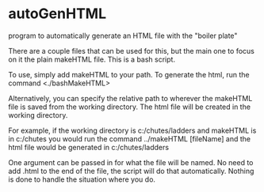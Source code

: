 # autoGenHTML
program to automatically generate an HTML file with 
the "boiler plate" 

There are a couple files that can be used for this, but
the main one to focus on it the plain makeHTML file.
This is a bash script.

To use, simply add makeHTML to your path.
To generate the html, run the command <./bashMakeHTML>

Alternatively, you can specify the relative path to wherever
the makeHTML file is saved from the working directory. 
The html file will be created in the working directory.

For example, if the working directory is c:/chutes/ladders
and makeHTML is in c:/chutes you would run the command
../makeHTML [fileName] and the html file would be generated
in c:/chutes/ladders

One argument can be passed in for what the file will be named.
No need to add .html to the end of the file, the script will 
do that automatically. Nothing is done to handle the situation
where you do.